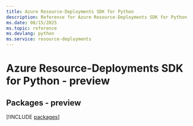 ```yaml
---
title: Azure Resource-Deployments SDK for Python
description: Reference for Azure Resource-Deployments SDK for Python
ms.date: 08/15/2025
ms.topic: reference
ms.devlang: python
ms.service: resource-deployments
---
```

# Azure Resource-Deployments SDK for Python - preview
## Packages - preview
[!INCLUDE [packages](resource-deployments-index.md)]